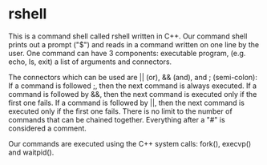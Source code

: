 # rshell

This is a command shell called rshell written in C++. Our command shell prints out a prompt ("$") and reads in a command written on one line by the user. One command can have 3 components: executable program, (e.g. echo, ls, exit) a list of arguments and connectors.

The connectors which can be used are || (or), && (and), and ; (semi-colon):
If a command is followed ;, then the next command is always executed.
If a command is followed by &&, then the next command is executed only if the first one fails.
If a command is followed by ||, then the next command is executed only if the first one fails.
There is no limit to the number of commands that can be chained together.
Everything after a "#" is considered a comment.

Our commands are executed using the C++ system calls: fork(), execvp() and waitpid().
   
